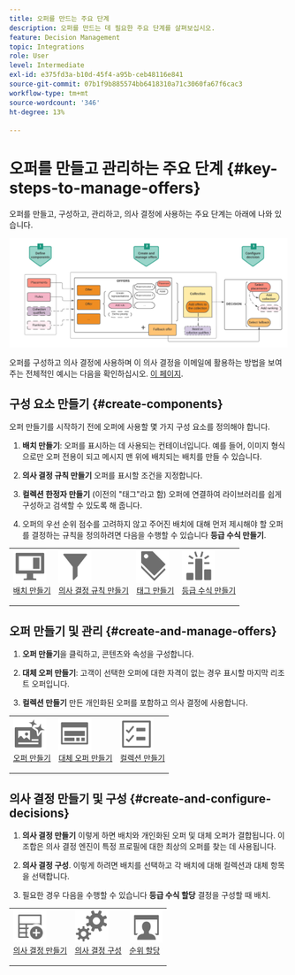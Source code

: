 ```yaml
---
title: 오퍼를 만드는 주요 단계
description: 오퍼를 만드는 데 필요한 주요 단계를 살펴보십시오.
feature: Decision Management
topic: Integrations
role: User
level: Intermediate
exl-id: e375fd3a-b10d-45f4-a95b-ceb48116e841
source-git-commit: 07b1f9b885574bb6418310a71c3060fa67f6cac3
workflow-type: tm+mt
source-wordcount: '346'
ht-degree: 13%

---
```


# 오퍼를 만들고 관리하는 주요 단계 {#key-steps-to-manage-offers}

오퍼를 만들고, 구성하고, 관리하고, 의사 결정에 사용하는 주요 단계는 아래에 나와 있습니다.

![](../assets/offer-create-manage-process.png)

오퍼를 구성하고 의사 결정에 사용하며 이 의사 결정을 이메일에 활용하는 방법을 보여주는 전체적인 예시는 다음을 확인하십시오. [이 페이지](../offers-e2e.md).

## 구성 요소 만들기 {#create-components}

오퍼 만들기를 시작하기 전에 오퍼에 사용할 몇 가지 구성 요소를 정의해야 합니다.

1. **배치 만들기**: 오퍼를 표시하는 데 사용되는 컨테이너입니다. 예를 들어, 이미지 형식으로만 오퍼 전용이 되고 메시지 맨 위에 배치되는 배치를 만들 수 있습니다.

1. **의사 결정 규칙 만들기** 오퍼를 표시할 조건을 지정합니다.

1. **컬렉션 한정자 만들기** (이전의 &quot;태그&quot;라고 함) 오퍼에 연결하여 라이브러리를 쉽게 구성하고 검색할 수 있도록 해 줍니다.

1. 오퍼의 우선 순위 점수를 고려하지 않고 주어진 배치에 대해 먼저 제시해야 할 오퍼를 결정하는 규칙을 정의하려면 다음을 수행할 수 있습니다 **등급 수식 만들기**.

<table style="table-layout:fixed">
<tr style="border: 0;">
<td>
<img src="../../assets/do-not-localize/icon-placement.svg" width="60px">
<div>
<a href="../offer-library/creating-placements.md">배치 만들기</a>
</div>
<p>
</td>
<td>
<img src="../../assets/do-not-localize/icon-rules.svg" width="60px">
<div>
<a href="../offer-library/creating-decision-rules.md">의사 결정 규칙 만들기</a>
</div>
<p>
<td>
<img src="../../assets/do-not-localize/icon-tags.svg" width="60px">
<div>
<a href="../offer-library/creating-tags.md">태그 만들기</a>
</div>
<p>
</td>
<td>
<img src="../../assets/do-not-localize/icon-ranking.svg" width="60px">
<div>
<a href="../ranking/create-ranking-formulas.md">등급 수식 만들기</a>
</div>
<p>
</td>
</tr>
</table>

## 오퍼 만들기 및 관리 {#create-and-manage-offers}

1. **오퍼 만들기**&#x200B;을 클릭하고, 콘텐츠와 속성을 구성합니다.

1. **대체 오퍼 만들기**: 고객이 선택한 오퍼에 대한 자격이 없는 경우 표시할 마지막 리조트 오퍼입니다.

1. **컬렉션 만들기** 만든 개인화된 오퍼를 포함하고 의사 결정에 사용합니다.

<table style="table-layout:fixed">
<tr style="border: 0;">
<td>
<img src="../../assets/do-not-localize/icon-offer.svg" width="60px">
<div>
<a href="../offer-library/creating-personalized-offers.md">오퍼 만들기</a>
</div>
<p>
</td>
<td>
<img src="../../assets/do-not-localize/icon-fallback.svg" width="60px">
<div>
<a href="../offer-library/creating-fallback-offers.md">대체 오퍼 만들기</a>
</div>
<p>
</td>
<td>
<img src="../../assets/do-not-localize/icon-collection.svg" width="60px">
<div>
<a href="../offer-library/creating-collections.md">컬렉션 만들기</a>
</div>
<p>
</td>
</tr>
</table>

## 의사 결정 만들기 및 구성 {#create-and-configure-decisions}

1. **의사 결정 만들기** 이렇게 하면 배치와 개인화된 오퍼 및 대체 오퍼가 결합됩니다. 이 조합은 의사 결정 엔진이 특정 프로필에 대한 최상의 오퍼를 찾는 데 사용됩니다.

1. **의사 결정 구성**. 이렇게 하려면 배치를 선택하고 각 배치에 대해 컬렉션과 대체 항목을 선택합니다.

1. 필요한 경우 다음을 수행할 수 있습니다 **등급 수식 할당** 결정을 구성할 때 배치.

<table style="table-layout:fixed">
<tr style="border: 0;">
<td>
<img src="../../assets/do-not-localize/icon-decision.svg" width="60px">
<div>
<a href="../offer-activities/create-offer-activities.md">의사 결정 만들기</a>
</div>
<p>
</td>
<td>
<img src="../../assets/do-not-localize/icon-configure-decision.svg" width="60px">
<div>
<a href="../offer-activities/create-offer-activities.md#add-offers">의사 결정 구성</a>
</div>
<p>
</td>
<td>
<img src="../../assets/do-not-localize/icon-assign-ranking.svg" width="60px">
<div>
<a href="../offer-activities/configure-offer-selection.md#assign-ranking-formula">순위 할당</a>
</div>
<p>
</td>
</tr>
</table>
